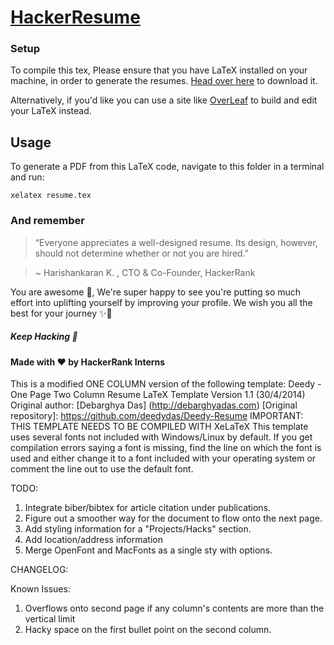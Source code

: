 # [HackerResume](https://hackerresume.com)

### Setup

To compile this tex, Please ensure that you have LaTeX installed on your machine, in order to generate the resumes. [Head over here](https://www.latex-project.org/get/) to download it.
  
Alternatively, if you'd like you can use a site like [OverLeaf](https://overleaf.com) to build and edit your LaTeX instead.

## Usage

To generate a PDF from this LaTeX code, navigate to this folder in a terminal and run:

    xelatex resume.tex

### And remember

>“Everyone appreciates a well-designed resume. Its design, however, should not determine whether or not you are hired.”  

> ~ Harishankaran K. ,   CTO & Co-Founder, HackerRank

You are awesome 🙂, We're super happy to see you're putting so much effort into uplifting yourself by improving your profile. We wish you all the best for your journey ✨🚀

##### Keep Hacking 🎉

#### Made with ♥ by HackerRank Interns

This is a modified ONE COLUMN version of the following template:
Deedy - One Page Two Column Resume
LaTeX Template
Version 1.1 (30/4/2014)
Original author:
[Debarghya Das] (<http://debarghyadas.com>)
[Original repository]:
 <https://github.com/deedydas/Deedy-Resume>
IMPORTANT: THIS TEMPLATE NEEDS TO BE COMPILED WITH XeLaTeX
This template uses several fonts not included with Windows/Linux by
default. If you get compilation errors saying a font is missing, find the line
on which the font is used and either change it to a font included with your
operating system or comment the line out to use the default font.

TODO:

1. Integrate biber/bibtex for article citation under publications.
2. Figure out a smoother way for the document to flow onto the next page.
3. Add styling information for a "Projects/Hacks" section.
4. Add location/address information
5. Merge OpenFont and MacFonts as a single sty with options.

CHANGELOG:

Known Issues:

1. Overflows onto second page if any column's contents are more than the vertical limit
2. Hacky space on the first bullet point on the second column.
